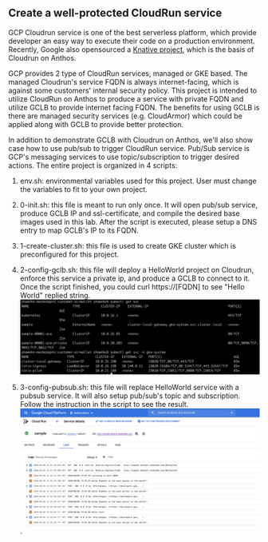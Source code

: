 ## Create a well-protected CloudRun service
GCP Cloudrun service is one of the best serverless platform, which provide developer an easy way to execute their code on a production environment. Recently, Google also opensourced a [Knative project](https://knative.dev/docs/), which is the basis of Cloudrun on Anthos. 
 
GCP provides 2 type of CloudRun services, managed or GKE based. The managed Cloudrun's service FQDN is always internet-facing, which is against some customers' internal security policy. This project is intended to utilize CloudRun on Anthos to produce a service with private FQDN and utilize GCLB to provide internet facing FQDN. The benefits for using GCLB is there are managed security services (e.g. CloudArmor) which could be applied along with GCLB to provide better protection. 

In addition to demonstrate GCLB with Cloudrun on Anthos, we'll also show case how to use pub/sub to trigger CloudRun service. Pub/Sub service is GCP's messaging services to use topic/subscription to trigger desired actions. The entire project is organized in 4 scripts:

1. env.sh: environmental variables used for this project. User must change the variables to fit to your own project. 

2. 0-init.sh: this file is meant to run only once. It will open pub/sub service, produce GCLB IP and ssl-certificate, and compile the desired base images used in this lab. After the script is executed, please setup a DNS entry to map GCLB's IP to its FQDN. 

3. 1-create-cluster.sh: this file is used to create GKE cluster which is preconfigured for this project.

4. 2-config-gclb.sh: this file will deploy a HelloWorld project on Cloudrun, enforce this service a private ip, and produce a GCLB to connect to it. Once the script finished, you could curl https://[FQDN] to see "Hello World" replied string. 
![Private IP for Cloudrun Service](./images/private-ip.png)

5. 3-config-pubsub.sh: this file will replace HelloWorld service with a pubsub service. It will also setup pub/sub's topic and subscription. Follow the instruction in the script to see the result. 
![PubSub Service Log](images/pubsub-result.png). 
